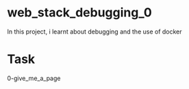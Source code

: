 # web_stack_debugging_0
In this project, i learnt about debugging and the use of docker


# Task
0-give_me_a_page
